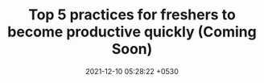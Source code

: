 ---
layout: post
title:  "Top 5 practices for freshers to become productive quickly (Coming Soon)"
date:   2021-12-10 05:28:22 +0530
tags: [industry]
categories: industry
color: light
style: fill
comments: true
description: After having mentored 4 batches of interns over the last 2 years, there are certain patterns that I noticed.
---
